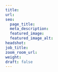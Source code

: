 ```yaml
---
title: 
url: 
seo:
  page_title: 
  meta_description: 
  featured_image: 
  featured_image_alt: 
headshot: 
job_title:
zoom_room_url:
weight: 
draft: false
---
```

